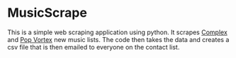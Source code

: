 # MusicScrape

This is a simple web scraping application using python. It scrapes
[Complex](https://hiphopdx.com/singles)
and
[Pop Vortex](http://www.popvortex.com/music/charts/new-rap-songs.php)
new music lists. The code then takes the data and creates a csv file that is then emailed to everyone on the contact list.